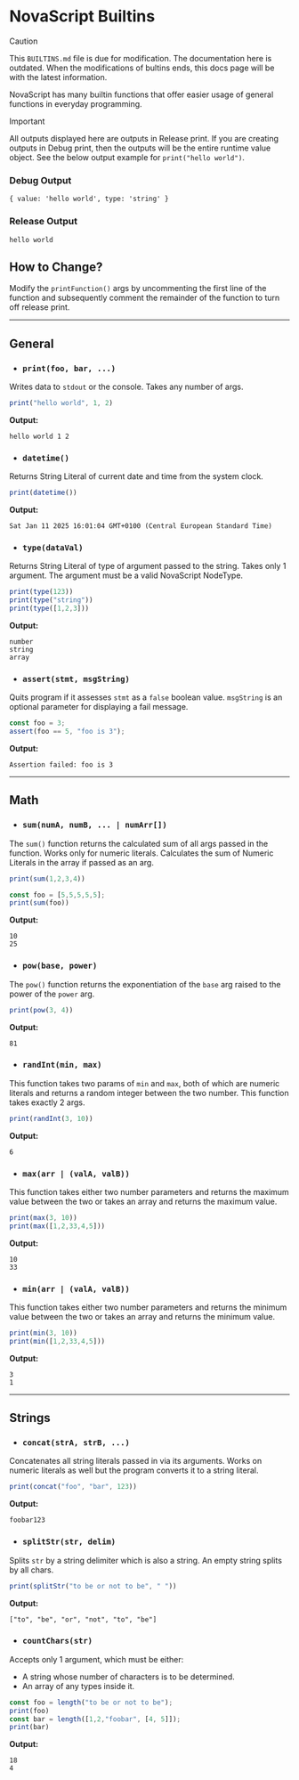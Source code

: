 # NovaScript Builtins

> [!CAUTION]
> This `BUILTINS.md` file is due for modification. The documentation here is outdated.
> When the modifications of bultins ends, this docs page will be with the latest information.

NovaScript has many builtin functions that offer easier usage of general functions in everyday programming.

> [!IMPORTANT]
> All outputs displayed here are outputs in Release print. If you are creating outputs in Debug print, then the outputs will
> be the entire runtime value object. See the below output example for `print("hello world")`.
> 
> ### Debug Output
> ```text
> { value: 'hello world', type: 'string' }
> ```
> ### Release Output
> ```text
> hello world
> ``` 
> ## How to Change?
> Modify the `printFunction()` args by uncommenting the first line of the function and subsequently
> comment the remainder of the function to turn off release print.

---

## General

- ### `print(foo, bar, ...)`

Writes data to `stdout` or the console. Takes any number of args.

```javascript
print("hello world", 1, 2)
```

**Output:**

```text
hello world 1 2
```

- ### `datetime()`

Returns String Literal of current date and time from the system clock.

```javascript
print(datetime())
```

**Output:**

```text
Sat Jan 11 2025 16:01:04 GMT+0100 (Central European Standard Time)
```

- ### `type(dataVal)`

Returns String Literal of type of argument passed to the string. Takes only 1 argument.
The argument must be a valid NovaScript NodeType.

```javascript
print(type(123))
print(type("string"))
print(type([1,2,3]))
```

**Output:**

```text
number
string
array
```

- ### `assert(stmt, msgString)`

Quits program if it assesses `stmt` as a `false` boolean value.
`msgString` is an optional parameter for displaying a fail message.

```javascript
const foo = 3;
assert(foo == 5, "foo is 3");
```

**Output:**

```text
Assertion failed: foo is 3
```

---

## Math

- ### `sum(numA, numB, ... | numArr[])`

The `sum()` function returns the calculated sum of all args passed in the function.
Works only for numeric literals. Calculates the sum of Numeric Literals in the array if passed
as an arg.

```javascript
print(sum(1,2,3,4))

const foo = [5,5,5,5,5];
print(sum(foo))
```
**Output:**
```text
10
25
```

- ### `pow(base, power)`

The `pow()` function returns the exponentiation of the `base` arg raised to the power of the `power` arg.

```javascript
print(pow(3, 4))
```
**Output:**
```text
81
```

- ### `randInt(min, max)`

This function takes two params of `min` and `max`, both of which are numeric literals and returns a random integer between the two number.
This function takes exactly 2 args.

```javascript
print(randInt(3, 10))
```
**Output:**
```text
6
```

- ### `max(arr | (valA, valB))`

This function takes either two number parameters and returns the maximum value between the two or takes an array and returns the maximum value.

```javascript
print(max(3, 10))
print(max([1,2,33,4,5]))
```
**Output:**
```text
10
33
```

- ### `min(arr | (valA, valB))`

This function takes either two number parameters and returns the minimum value between the two or takes an array and returns the minimum value.

```javascript
print(min(3, 10))
print(min([1,2,33,4,5]))
```
**Output:**
```text
3
1
```

---

## Strings

- ### `concat(strA, strB, ...)`

Concatenates all string literals passed in via its arguments. Works on numeric literals as well but the program converts it to a string literal.

```javascript
print(concat("foo", "bar", 123))
```
**Output:**
```text
foobar123
```

- ### `splitStr(str, delim)`

Splits `str` by a string delimiter which is also a string.
An empty string splits by all chars.

```javascript
print(splitStr("to be or not to be", " "))
```
**Output:**
```text
["to", "be", "or", "not", "to", "be"]
```

- ### `countChars(str)`

Accepts only 1 argument, which must be either: 

- A string whose number of
characters is to be determined.
- An array of any types inside it.

```javascript
const foo = length("to be or not to be");
print(foo)
const bar = length([1,2,"foobar", [4, 5]]);
print(bar)
```
**Output:**
```text
18
4
```

